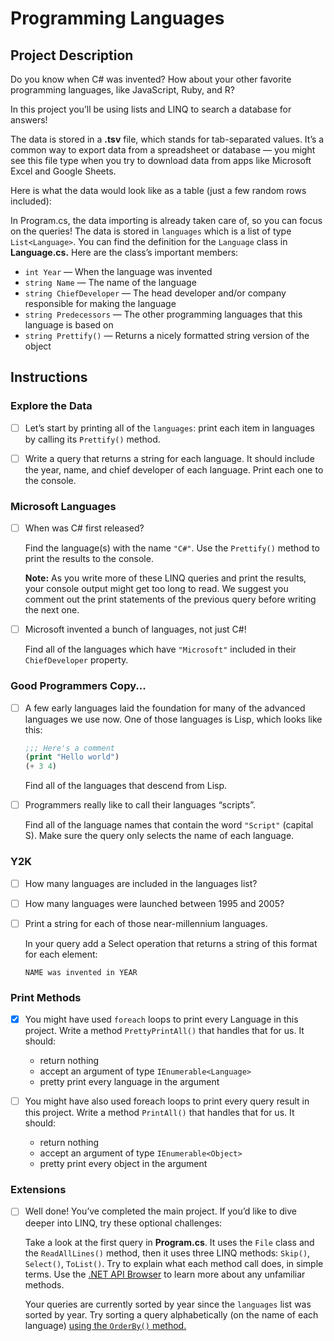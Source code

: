 # Programming Languages

## Project Description
Do you know when C# was invented? How about your other favorite programming languages, like JavaScript, Ruby, and R?

In this project you’ll be using lists and LINQ to search a database for answers!

The data is stored in a **.tsv** file, which stands for tab-separated values. It’s a common way to export data from a spreadsheet or database — you might see this file type when you try to download data from apps like Microsoft Excel and Google Sheets.

Here is what the data would look like as a table (just a few random rows included):

In Program.cs, the data importing is already taken care of, so you can focus on the queries! The data is stored in `languages` which is a list of type `List<Language>`. You can find the definition for the `Language` class in **Language.cs.** Here are the class’s important members:

- `int Year` — When the language was invented
- `string Name` — The name of the language
- `string ChiefDeveloper` — The head developer and/or company responsible for making the language
- `string Predecessors` — The other programming languages that this language is based on
- `string Prettify()` — Returns a nicely formatted string version of the object

## Instructions

### Explore the Data

- [ ] Let’s start by printing all of the `languages`: print each item in languages by calling its `Prettify()` method.

- [ ] Write a query that returns a string for each language. It should include the year, name, and chief developer of each language.
    Print each one to the console.


### Microsoft Languages

- [ ] When was C# first released?
    
    Find the language(s) with the name `"C#"`. Use the `Prettify()` method to print the results to the console.

    **Note:** As you write more of these LINQ queries and print the results, your console output might get too long to read. We suggest you comment out the print statements of the previous query before writing the next one.

- [ ] Microsoft invented a bunch of languages, not just C#!

    Find all of the languages which have `"Microsoft"` included in their `ChiefDeveloper` property.


### Good Programmers Copy...

- [ ] A few early languages laid the foundation for many of the advanced languages we use now. One of those languages is Lisp, which looks like this:
    ```lisp
    ;;; Here's a comment
    (print "Hello world")
    (+ 3 4)
    ```

    Find all of the languages that descend from Lisp.
        
- [ ] Programmers really like to call their languages “scripts”.

    Find all of the language names that contain the word `"Script"` (capital S). Make sure the query only selects the name of each language.


### Y2K

- [ ] How many languages are included in the languages list?

- [ ] How many languages were launched between 1995 and 2005?

- [ ] Print a string for each of those near-millennium languages.

    In your query add a Select operation that returns a string of this format for each element:

    ```
    NAME was invented in YEAR
    ```


### Print Methods

- [x] You might have used `foreach` loops to print every Language in this project. Write a method `PrettyPrintAll()` that handles that for us. It should:
    - return nothing
    - accept an argument of type `IEnumerable<Language>`
    - pretty print every language in the argument

- [ ] You might have also used foreach loops to print every query result in this project. Write a method `PrintAll()` that handles that for us. It should:
    - return nothing
    - accept an argument of type `IEnumerable<Object>`
    - pretty print every object in the argument


### Extensions

- [ ] Well done! You’ve completed the main project. If you’d like to dive deeper into LINQ, try these optional challenges:

    Take a look at the first query in **Program.cs**. It uses the `File` class and the `ReadAllLines()` method, then it uses three LINQ methods: `Skip()`, `Select()`, `ToList()`. Try to explain what each method call does, in simple terms. Use the [.NET API Browser](https://learn.microsoft.com/en-us/dotnet/api/?view=netcore-3.1) to learn more about any unfamiliar methods.

    Your queries are currently sorted by year since the `languages` list was sorted by year. Try sorting a query alphabetically (on the name of each language) [using the `OrderBy()` method.](https://learn.microsoft.com/en-us/dotnet/api/system.linq.enumerable.orderby?view=net-7.0)